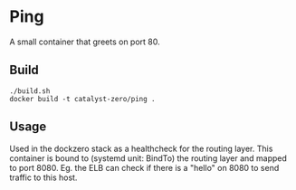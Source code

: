Ping
====

A small container that greets on port 80.

## Build

```
./build.sh
docker build -t catalyst-zero/ping .
```

## Usage

Used in the dockzero stack as a healthcheck for the routing layer. This container is bound to (systemd unit: BindTo) the routing layer and mapped to port 8080. Eg. the ELB can check if there is a "hello" on 8080 to send traffic to this host. 
